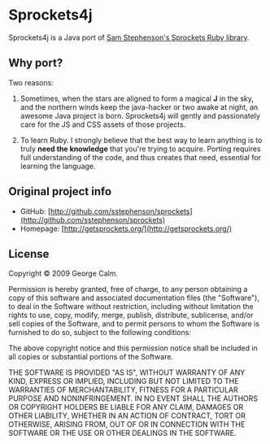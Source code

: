 Sprockets4j
===========

Sprockets4j is a Java port of [Sam Stephenson's Sprockets Ruby library](http://github.com/sstephenson/sprockets). 

## Why port?

Two reasons:

1.  Sometimes, when the stars are aligned to form a magical **J** in the sky, and the northern winds keep the java-hacker or two awake at night, an awesome Java project is born. Sprockets4j will gently and passionately care for the JS and CSS assets of those projects.

2.  To learn Ruby. I strongly believe that the best way to learn anything is to truly **need the knowledge** that you're trying to acquire. Porting requires full understanding of the code, and thus creates that need, essential for learning the language.


## Original project info


*  GitHub: [http://github.com/sstephenson/sprockets](http://github.com/sstephenson/sprockets)
*  Homepage: [http://getsprockets.org/](http://getsprockets.org/)


## License

Copyright &copy; 2009 George Calm.

Permission is hereby granted, free of charge, to any person obtaining a copy of this software and associated documentation files (the "Software"), to deal in the Software without restriction, including without limitation the rights to use, copy, modify, merge, publish, distribute, sublicense, and/or sell copies of the Software, and to permit persons to whom the Software is furnished to do so, subject to the following conditions:

The above copyright notice and this permission notice shall be included in all copies or substantial portions of the Software.

THE SOFTWARE IS PROVIDED "AS IS", WITHOUT WARRANTY OF ANY KIND, EXPRESS OR IMPLIED, INCLUDING BUT NOT LIMITED TO THE WARRANTIES OF MERCHANTABILITY, FITNESS FOR A PARTICULAR PURPOSE AND NONINFRINGEMENT. IN NO EVENT SHALL THE AUTHORS OR COPYRIGHT HOLDERS BE LIABLE FOR ANY CLAIM, DAMAGES OR OTHER LIABILITY, WHETHER IN AN ACTION OF CONTRACT, TORT OR OTHERWISE, ARISING FROM, OUT OF OR IN CONNECTION WITH THE SOFTWARE OR THE USE OR OTHER DEALINGS IN THE SOFTWARE.

